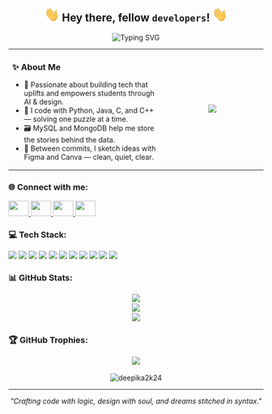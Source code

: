 <div align="center">
  <h2>
    <img src="https://github.com/vineeths96/vineeths96/blob/master/assets/hi.gif" width="30" />
    Hey there, fellow <code>developers</code>!
    <img src="https://github.com/vineeths96/vineeths96/blob/master/assets/hi.gif" width="30" />
  </h2>
</div>

<p align="center">
  <img src="https://readme-typing-svg.herokuapp.com?duration=10000&center=true&vCenter=true&width=800&height=30&lines=This+is+Deepika+Welcome+to+my+Github+page." alt="Typing SVG" />
</p>

<!-- Two-column layout -->
<table>
  <tr>
    <td width="60%" valign="top">
      <h3>✨ About Me</h3>
      <ul>
        <li>🚀 Passionate about building tech that uplifts and empowers students through AI & design.</li>
        <li>🐍 I code with Python, Java, C, and C++ — solving one puzzle at a time.</li>
        <li>🗃️ MySQL and MongoDB help me store the stories behind the data.</li>
        <li>🎨 Between commits, I sketch ideas with Figma and Canva — clean, quiet, clear.</li>
      </ul>
    </td>
    <td width="40%" align="center">
      <img src="https://media.giphy.com/media/paTz7UZbPfTZFRYnnB/giphy.gif" width="250" />
    </td>
  </tr>
</table>

<h3>🌐 Connect with me:</h3>
<p>
  <a href="https://www.linkedin.com/in/deepika-p137785005/" target="_blank">
    <img src="https://raw.githubusercontent.com/rahuldkjain/github-profile-readme-generator/master/src/images/icons/Social/linked-in-alt.svg" height="30" width="40" />
  </a>
  <a href="https://instagram.com/deepika_pandurangaiah" target="_blank">
    <img src="https://raw.githubusercontent.com/rahuldkjain/github-profile-readme-generator/master/src/images/icons/Social/instagram.svg" height="30" width="40" />
  </a>
  <a href="https://leetcode.com/u/deepika_kp/" target="_blank">
    <img src="https://raw.githubusercontent.com/rahuldkjain/github-profile-readme-generator/master/src/images/icons/Social/leet-code.svg" height="30" width="40" />
  </a>
  <a href="mailto:1nt23cs057.deepika@nmit.ac.in">
    <img src="https://img.icons8.com/color/48/000000/gmail--v1.png" height="30" width="40"/>
  </a>
</p>

<h3>💻 Tech Stack:</h3>
<p>
  <!-- Languages -->
  <img src="https://img.shields.io/badge/c-%2300599C.svg?style=for-the-badge&logo=c&logoColor=white" />
  <img src="https://img.shields.io/badge/c++-%2300599C.svg?style=for-the-badge&logo=c%2B%2B&logoColor=white" />
  <img src="https://img.shields.io/badge/java-%23ED8B00.svg?style=for-the-badge&logo=openjdk&logoColor=white" />
  <img src="https://img.shields.io/badge/python-3670A0?style=for-the-badge&logo=python&logoColor=ffdd54" />
  <img src="https://img.shields.io/badge/php-%23777BB4.svg?style=for-the-badge&logo=php&logoColor=white" />

  <!-- Frontend & Design -->
  <img src="https://img.shields.io/badge/html5-%23E34F26.svg?style=for-the-badge&logo=html5&logoColor=white" />
  <img src="https://img.shields.io/badge/figma-%23F24E1E.svg?style=for-the-badge&logo=figma&logoColor=white" />
  <img src="https://img.shields.io/badge/Canva-%2300C4CC.svg?style=for-the-badge&logo=Canva&logoColor=white" />

  <!-- Databases -->
  <img src="https://img.shields.io/badge/mysql-4479A1.svg?style=for-the-badge&logo=mysql&logoColor=white" />
  <img src="https://img.shields.io/badge/MariaDB-003545?style=for-the-badge&logo=mariadb&logoColor=white" />
  <img src="https://img.shields.io/badge/MongoDB-%234ea94b.svg?style=for-the-badge&logo=mongodb&logoColor=white" />
</p>

<h3>📊 GitHub Stats:</h3>
<p align="center">
  <img src="https://github-readme-stats.vercel.app/api?username=deepika2k24&theme=dark&hide_border=false&include_all_commits=false&count_private=false" />
  <br/>
  <img src="https://nirzak-streak-stats.vercel.app/?user=deepika2k24&theme=dark&hide_border=false" />
  <br/>
  <img src="https://github-readme-stats.vercel.app/api/top-langs/?username=deepika2k24&theme=dark&hide_border=false&include_all_commits=false&count_private=false&layout=compact" />
</p>

<h3>🏆 GitHub Trophies:</h3>
<p align="center">
  <img src="https://github-profile-trophy.vercel.app/?username=deepika2k24&theme=radical&no-frame=false&no-bg=true&margin-w=4" />
</p>

<!-- Proudly created with GPRM ( https://gprm.itsvg.in ) -->

<!-- Optional: Profile View Counter -->
<p align="center">
  <img src="https://komarev.com/ghpvc/?username=deepika2k24&label=Profile%20views&color=0e75b6&style=flat" alt="deepika2k24" />
</p>
<hr/>
<p align="center">
  <em>"Crafting code with logic, design with soul, and dreams stitched in syntax."</em>
</p>
<!-- Proudly created with GPRM ( https://gprm.itsvg.in ) -->
